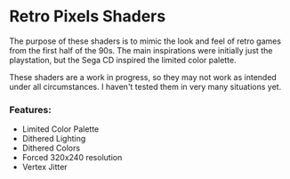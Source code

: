 # Retro Pixels Shaders

The purpose of these shaders is to mimic the look and feel of retro games from the first half of the 90s. The main inspirations were initially just the playstation, but the Sega CD inspired the limited color palette. 

These shaders are a work in progress, so they may not work as intended under all circumstances. I haven't tested them in very many situations yet.

### Features:

- Limited Color Palette
- Dithered Lighting
- Dithered Colors
- Forced 320x240 resolution
- Vertex Jitter
